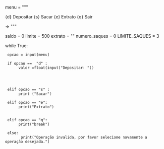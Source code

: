 menu = """

{d} Depositar
{s} Sacar
{e} Extrato
{q} Sair


=> """

saldo = 0
limite = 500
extrato = ""
numero_saques = 0
LIMITE_SAQUES = 3

while True:
     
     opcao = input(menu)

     if opcao ==  "d" :
          valor =float(input("Depositar: "))
           
    
        
        
     elif opcao == "s" :
          print ("Sacar")

     elif opcao == "e":
          print("Extrato")

      
     elif opcao == "q":
          print("break")

     else: 
           print("Operação invalida, por favor selecione novamente a operação desejada.")
